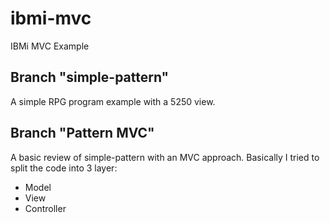 # ibmi-mvc
IBMi MVC Example

## Branch "simple-pattern" 
A simple RPG program example with a 5250 view. 

## Branch "Pattern MVC" 
A basic review of simple-pattern with an MVC approach. 
Basically I tried to split the code into 3 layer: 
- Model 
- View 
- Controller 
